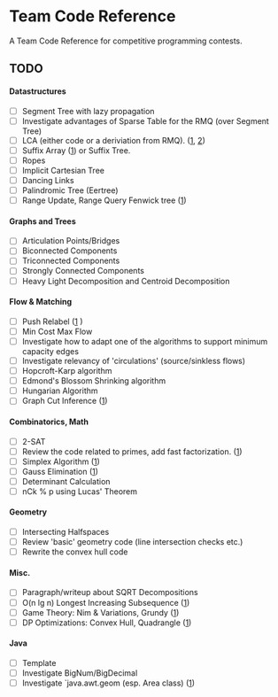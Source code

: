 # Team Code Reference

A Team Code Reference for competitive programming contests.

## TODO

#### Datastructures
- [ ] Segment Tree with lazy propagation
- [ ] Investigate advantages of Sparse Table for the RMQ (over Segment Tree)
- [ ] LCA (either code or a deriviation from RMQ). ([1](http://web.stanford.edu/~liszt90/acm/notebook.html#file26), [2](https://www.topcoder.com/community/data-science/data-science-tutorials/range-minimum-query-and-lowest-common-ancestor/))
- [ ] Suffix Array ([1](web.stanford.edu/~liszt90/acm/notebook.html#file5)) or Suffix Tree.
- [ ] Ropes
- [ ] Implicit Cartesian Tree
- [ ] Dancing Links
- [ ] Palindromic Tree (Eertree)
- [ ] Range Update, Range Query Fenwick tree ([1](https://github.com/niklasb/tcr/blob/master/datenstrukturen/fenwick.cpp))

#### Graphs and Trees
- [ ] Articulation Points/Bridges
- [ ] Biconnected Components
- [ ] Triconnected Components
- [ ] Strongly Connected Components
- [ ] Heavy Light Decomposition and Centroid Decomposition

#### Flow & Matching
- [ ] Push Relabel ([1](http://web.stanford.edu/~liszt90/acm/notebook.html#file2) )
- [ ] Min Cost Max Flow
- [ ] Investigate how to adapt one of the algorithms to support minimum capacity edges
- [ ] Investigate relevancy of 'circulations' (source/sinkless flows)
- [ ] Hopcroft-Karp algorithm
- [ ] Edmond's Blossom Shrinking algorithm
- [ ] Hungarian Algorithm
- [ ] Graph Cut Inference ([1](http://web.stanford.edu/~liszt90/acm/notebook.html#file7))

#### Combinatorics, Math
- [ ] 2-SAT
- [ ] Review the code related to primes, add fast factorization. ([1](https://www.topcoder.com/community/data-science/data-science-tutorials/prime-numbers-factorization-and-euler-function/))
- [ ] Simplex Algorithm ([1](http://web.stanford.edu/~liszt90/acm/notebook.html#file17))
- [ ] Gauss Elimination ([1](http://web.stanford.edu/~liszt90/acm/notebook.html#file14))
- [ ] Determinant Calculation
- [ ] nCk % p using Lucas' Theorem

#### Geometry
- [ ] Intersecting Halfspaces
- [ ] Review 'basic' geometry code (line intersection checks etc.)
- [ ] Rewrite the convex hull code

#### Misc.
- [ ] Paragraph/writeup about SQRT Decompositions
- [ ] O(n lg n) Longest Increasing Subsequence ([1](http://web.stanford.edu/~liszt90/acm/notebook.html#file27))
- [ ] Game Theory: Nim & Variations, Grundy ([1](https://www.topcoder.com/community/data-science/data-science-tutorials/algorithm-games/))
- [ ] DP Optimizations: Convex Hull, Quadrangle ([1](https://github.com/niklasb/contest-algos/tree/master/convex_hull))

#### Java    
- [ ] Template    
- [ ] Investigate BigNum/BigDecimal    
- [ ] Investigate `java.awt.geom (esp. Area class) ([1](http://web.stanford.edu/~liszt90/acm/notebook.html#file10))